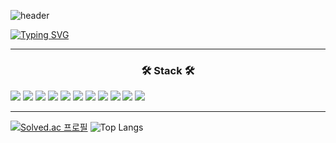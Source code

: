 ![header](https://capsule-render.vercel.app/api?type=rect&height=60&section=header&text=🤖%20안녕하세요%20🤖&fontSize=30&fontColor=FFFFFF&color=0:82E8CF,100:EDFC74&font=Redressed)

[![Typing SVG](https://readme-typing-svg.herokuapp.com/?color=000000&lines=개발자%20나종현입니다.&font=Gaegu&size=50&fontColor=000000&height=70&width=650)](https://git.io/typing-svg)

---

<h3 align="center">🛠 Stack 🛠</h3>

<div style="display: inline-block;" align="center">
    <img src="https://img.shields.io/badge/Java-bf2e24?style=flat-square&logo=Java&logoColor=white" />
    <img src="https://img.shields.io/badge/Spring-6DB33F?style=flat-square&logo=Spring&logoColor=white" />
    <img src="https://img.shields.io/badge/Spring%20Boot-6DB33F?style=flat-square&logo=Spring%20Boot&logoColor=white" />
    <img src="https://img.shields.io/badge/MySQL-4479A1?style=flat-square&logo=MySQL&logoColor=white" />
</div>

<div style="display: inline-block;" align="center">
    <img src="https://img.shields.io/badge/node.js-339933?style=flat-square&logo=Node.js&logoColor=white" />
    <img src="https://img.shields.io/badge/JavaScript-F7DF1E?style=flat-square&logo=JavaScript&logoColor=white" />
    <img src="https://img.shields.io/badge/TypeScript-3178C6?style=flat-square&logo=TypeScript&logoColor=white" />
</div>

<div style="display: inline-block;" align="center">
    <img src="https://img.shields.io/badge/Vue.js-4FC08D?style=flat&logo=Vue.js&logoColor=white" />
    <img src="https://img.shields.io/badge/React-61DAFB?style=flat&logo=React&logoColor=white" />
    <img src="https://img.shields.io/badge/Flutter-02569B?style=flat&logo=Flutter&logoColor=white" />
    <img src="https://img.shields.io/badge/React%20Native-0088CC?style=flat&logo=React&logoColor=white" />
</div>

---


[![Solved.ac
프로필](http://mazassumnida.wtf/api/v2/generate_badge?boj=i0364842)](https:/solved.ac/profile/i0364842) ![Top Langs](https://github-readme-stats.vercel.app/api/top-langs/?username=najonghyun&size_weight=0.5&count_weight=0.5)



